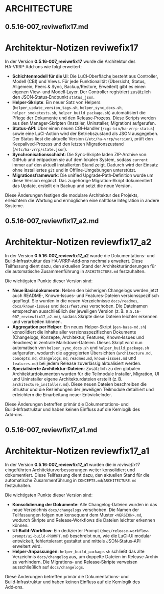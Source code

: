 # ARCHITECTURE

## 0.5.16-007_reviwefix17.md

# Architektur‑Notizen reviwefix17

In der Version **0.5.16‑007_reviwefix17** wurde die Architektur des HA‑VRRP‑Add‑ons wie folgt erweitert:

- **Schichtenmodell für die UI**: Die LuCI‑Oberfläche besteht aus Controller, Modell (CBI) und Views.  Für jede Funktionalität (Übersicht, Status, Allgemein, Peers & Sync, Backup/Restore, Erweitert) gibt es einen eigenen View‑ und Modell‑Layer.  Der Controller registriert zusätzlich den JSON‑Status‑Endpunkt `status_json`.
- **Helper‑Skripte**: Ein neuer Satz von Helpers (`helper_update_version_tags.sh`, `helper_sync_docs.sh`, `helper_smoketests.sh`, `helper_build_package.sh`) automatisiert die Pflege der Dokumente und den Release‑Prozess.  Diese Scripts werden aus den Manager‑Skripten (Installer, Uninstaller, Migration) aufgerufen.
- **Status‑API**: Über einen neuen CGI‑Handler (`/cgi‑bin/ha‑vrrp‑status`) sowie eine LuCI‑Action wird der Betriebszustand als JSON ausgegeben.  Der Status liest die aktuelle Version (`/etc/ha‑vrrp/version`), prüft den Keepalived‑Prozess und den letzten Migrationszustand (`/etc/ha‑vrrp/state.json`).
- **Synchronisationsschicht**: Die Sync‑Skripte laden ZIP‑Archive von GitHub und entpacken sie auf dem lokalen System, sodass `current` immer auf den aktuell installierten Stand zeigt.  Dadurch wird der Einsatz ohne installiertes `git` und in Offline‑Umgebungen unterstützt.
- **Migrationsframework**: Die unified Upgrade‑Path‑Definition wurde um diese Version ergänzt.  Das zugehörige Migration‑Skript dokumentiert das Update, erstellt ein Backup und setzt die neue Version.

Diese Änderungen festigen die modulare Architektur des Projekts, erleichtern die Wartung und ermöglichen eine nahtlose Integration in andere Systeme.
## 0.5.16-007_reviewfix17_a2.md

# Architektur‑Notizen reviewfix17_a2

In der Version **0.5.16‑007_reviewfix17_a2** wurde die Dokumentations‑ und Build‑Infrastruktur des HA‑VRRP‑Add‑ons nochmals erweitert.  Diese Teilfassung dient dazu, den aktuellen Stand der Architekturänderungen für die automatische Zusammenführung in `ARCHITECTURE.md` festzuhalten.

Die wichtigsten Punkte dieser Version sind:

- **Neue Basisdokumente**: Neben den bisherigen Changelogs werden jetzt auch README‑, Known‑Issues‑ und Features‑Dateien versionsspezifisch gepflegt.  Sie wurden in die neuen Verzeichnisse `docs/readmes`, `docs/known-issues` und `docs/features` verschoben.  Die Dateinamen entsprechen ausschließlich der jeweiligen Version (z. B. `0.5.16-007_reviewfix17_a2.md`), sodass Skripte diese Dateien leichter erkennen und verarbeiten können.
- **Aggregation per Helper**: Ein neues Helper‑Skript (`gen-base-md.sh`) konsolidiert die Inhalte aller versionsspezifischen Dokumente (Changelogs, Konzepte, Architektur, Features, Known‑Issues und Readmes) in zentrale Markdown‑Dateien.  Dieses Skript wird nun automatisch von `helper_sync_docs.sh` und `helper_build_package.sh` aufgerufen, wodurch die aggregierten Übersichten (`architecture.md`, `concepts.md`, `changelogs.md`, `readmes.md`, `known-issues.md` und `features.md`) bei jedem Release zuverlässig aktualisiert werden.
- **Spezialisierte Architektur‑Dateien**: Zusätzlich zu den globalen Architekturdokumenten wurden für die Teilmodule Installer, Migration, UI und Uninstaller eigene Architekturdateien erstellt (z. B. `architecture_installer.md`).  Diese neuen Dateien beschreiben die Struktur und die Beziehungen der jeweiligen Teilmodule detailliert und erleichtern die Einarbeitung neuer Entwickelnder.

Diese Änderungen betreffen primär die Dokumentations‑ und Build‑Infrastruktur und haben keinen Einfluss auf die Kernlogik des Add‑ons.
## 0.5.16-007_reviewfix17_a1.md

# Architektur‑Notizen reviewfix17_a1

In der Version **0.5.16‑007_reviewfix17_a1** wurden die in *reviwefix17* eingeführten Architekturverbesserungen weiter konsolidiert und dokumentiert.  Diese Teilfassung dient dazu, den aktuellen Stand für die automatische Zusammenführung in `CONCEPTS.md`/`ARCHITECTURE.md` festzuhalten.

Die wichtigsten Punkte dieser Version sind:

- **Konsolidierung der Dokumente**: Alle Changelog‑Dateien wurden in das neue Verzeichnis `docs/changelogs` verschoben.  Die Namen der Teilfassungen folgen nun konsequent dem Muster `<VERSION>.md`, wodurch Skripte und Release‑Workflows die Dateien leichter erkennen können.
- **UI‑Build‑Workflow**: Ein dedizierter Prompt (`docs/release-workflow-prompt/ui-build-PROMPT.md`) beschreibt nun, wie die LuCI‑UI modular entwickelt, fehlertolerant gestaltet und mittels JSON‑Status‑API erweitert wird.
- **Helper‑Anpassungen**: `helper_build_package.sh` schließt das alte Verzeichnis `docs/changelog` aus, um doppelte Dateien im Release‑Archiv zu verhindern.  Die Migrations‑ und Release‑Skripte verweisen ausschließlich auf `docs/changelogs`.

Diese Änderungen betreffen primär die Dokumentations‑ und Build‑Infrastruktur und haben keinen Einfluss auf die Kernlogik des Add‑ons.
